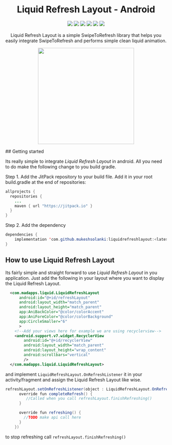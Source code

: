 <h1 align="center">Liquid Refresh Layout - Android</h1>
<p align="center">
  <a href="https://jitpack.io/#mukeshsolanki/liquidrefreshlayout"><img src="https://jitpack.io/v/mukeshsolanki/liquidrefreshlayout/month.svg"/></a>
  <a href="https://android-arsenal.com/api?level=16"> <img src="https://img.shields.io/badge/API-16%2B-blue.svg?style=flat" /></a>
  <a href="https://jitpack.io/#mukeshsolanki/liquidrefreshlayout"> <img src="https://jitpack.io/v/mukeshsolanki/liquidrefreshlayout.svg" /></a>
  <a href="https://travis-ci.org/mukeshsolanki/liquidrefreshlayout"> <img src="https://travis-ci.org/mukeshsolanki/liquidrefreshlayout.svg?branch=master" /></a>
  <a href="https://opensource.org/licenses/Apache-2.0"><img src="https://img.shields.io/badge/License-Apache%202.0-blue.svg"/></a>
  <a href="https://www.paypal.me/mukeshsolanki"> <img src="https://img.shields.io/badge/paypal-donate-yellow.svg" /></a>
  <br /><br />
  Liquid Refresh Layout is a simple SwipeToRefresh library that helps you easily integrate SwipeToRefresh and performs simple clean liquid animation.
</p>

<p align="center">
  <img src="https://github.com/mukeshsolanki/liquidrefreshlayout/blob/master/demo.gif" width="300px" />
</p>
## Getting started

Its really simple to integrate *Liquid Refresh Layout* in android. All you need to do make the following change to you build gradle.

Step 1. Add the JitPack repository to your build file. Add it in your root build.gradle at the end of repositories:

```java
allprojects {
  repositories {
    ...
    maven { url "https://jitpack.io" }
  }
}
```
Step 2. Add the dependency
```java
dependencies {
    implementation 'com.github.mukeshsolanki:liquidrefreshlayout:<latest-version>'
}
```
## How to use Liquid Refresh Layout

Its fairly simple and straight forward to use *Liquid Refresh Layout* in you application. Just add the following in your layout where you want to display the Liquid Refresh Layout.

```XML
  <com.madapps.liquid.LiquidRefreshLayout
      android:id="@+id/refreshLayout"
      android:layout_width="match_parent"
      android:layout_height="match_parent"
      app:AniBackColor="@color/colorAccent"
      app:AniForeColor="@color/colorBackground"
      app:CircleSmaller="6"
      >
    <!--Add your views here for example we are using recyclerview-->
    <android.support.v7.widget.RecyclerView
        android:id="@+id/recyclerView"
        android:layout_width="match_parent"
        android:layout_height="wrap_content"
        android:scrollbars="vertical"
        />
  </com.madapps.liquid.LiquidRefreshLayout>
```

and implement `LiquidRefreshLayout.OnRefreshListener` it in your activity/fragment and assign the Liquid Refresh Layout like wise.
```Java
refreshLayout.setOnRefreshListener(object : LiquidRefreshLayout.OnRefreshListener {
      override fun completeRefresh() {
         //Called when you call refreshLayout.finishRefreshing()
      }

      override fun refreshing() {
        //TODO make api call here
      }
    })
```

to stop refreshing call `refreshLayout.finishRefreshing()`